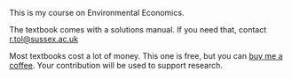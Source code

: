 This is my course on Environmental Economics.

The textbook comes with a solutions manual. If you need that, contact r.tol@sussex.ac.uk

Most textbooks cost a lot of money. This one is free, but you can <a href="https://buymeacoffee.com/richardtol">buy me a coffee</a>. Your contribution will be used to support research.
